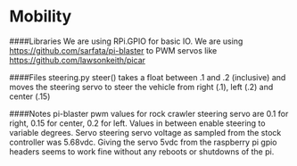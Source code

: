 Mobility
========

####Libraries
We are using RPi.GPIO for basic IO. We are using https://github.com/sarfata/pi-blaster to PWM servos like https://github.com/lawsonkeith/picar

####Files
steering.py steer() takes a float between .1 and .2 (inclusive) and moves the steering servo to steer the vehicle from right (.1), left (.2) and center (.15)

####Notes
pi-blaster pwm values for rock crawler steering servo are 0.1 for right, 0.15 for center, 0.2 for left. Values in between enable steering to variable degrees. Servo steering servo voltage as sampled from the stock controller was 5.68vdc. Giving the servo 5vdc from the raspberry pi gpio headers seems to work fine without any reboots or shutdowns of the pi.
